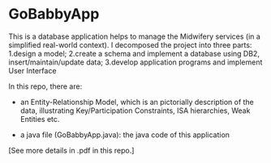 # GoBabbyApp
This is a database application helps to manage the Midwifery services (in a simplified real-world context). I decomposed the project into three parts: 1.design a model;  2.create a schema and implement a database using DB2, insert/maintain/update data;  3.develop application programs and implement User Interface

In this repo, there are:

- an Entity-Relationship Model, which is an pictorially description of the data, illustrating Key/Participation Constraints, ISA hierarchies, Weak Entities etc.

- a java file (GoBabbyApp.java): the java code of this application




[See more details in .pdf in this repo.]
